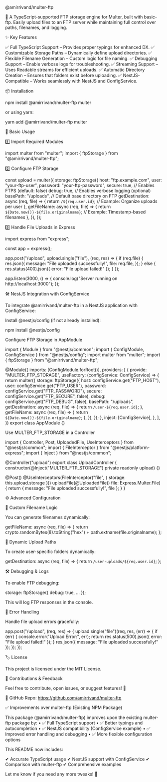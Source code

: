 @amirrivand/multer-ftp

🚀 A TypeScript-supported FTP storage engine for Multer, built with basic-ftp.
Easily upload files to an FTP server while maintaining full control over paths, filenames, and logging.

✨ Key Features

✅ Full TypeScript Support – Provides proper typings for enhanced DX.
✅ Customizable Storage Paths – Dynamically define upload directories.
✅ Flexible Filename Generation – Custom logic for file naming.
✅ Debugging Support – Enable verbose logs for troubleshooting.
✅ Streaming Support – Uses Readable streams for efficient uploads.
✅ Automatic Directory Creation – Ensures that folders exist before uploading.
✅ NestJS-Compatible – Works seamlessly with NestJS and ConfigService.

📦 Installation

npm install @amirrivand/multer-ftp multer

or using yarn:

yarn add @amirrivand/multer-ftp multer

🚀 Basic Usage

1️⃣ Import Required Modules

import multer from "multer";
import { ftpStorage } from "@amirrivand/multer-ftp";

2️⃣ Configure FTP Storage

const upload = multer({
  storage: ftpStorage({
    host: "ftp.example.com",
    user: "your-ftp-user",
    password: "your-ftp-password",
    secure: true, // Enables FTPS (default: false)
    debug: true, // Enables verbose logging (optional)
    basePath: "/uploads", // Default base directory on FTP
    getDestination: async (req, file) => {
      return `/${req.user.id}`; // Example: Organize uploads per user
    },
    getFileName: async (req, file) => {
      return `${Date.now()}-${file.originalname}`; // Example: Timestamp-based filenames
    },
  }),
});

3️⃣ Handle File Uploads in Express

import express from "express";

const app = express();

app.post("/upload", upload.single("file"), (req, res) => {
  if (req.file) {
    res.json({
      message: "File uploaded successfully!",
      file: req.file,
    });
  } else {
    res.status(400).json({ error: "File upload failed!" });
  }
});

app.listen(3000, () => {
  console.log("Server running on http://localhost:3000");
});

🛠 NestJS Integration with ConfigService

To integrate @amirrivand/multer-ftp in a NestJS application with ConfigService:

Install @nestjs/config (if not already installed):

npm install @nestjs/config

Configure FTP Storage in AppModule

import { Module } from "@nestjs/common";
import { ConfigModule, ConfigService } from "@nestjs/config";
import multer from "multer";
import { ftpStorage } from "@amirrivand/multer-ftp";

@Module({
  imports: [ConfigModule.forRoot()],
  providers: [
    {
      provide: "MULTER_FTP_STORAGE",
      useFactory: (configService: ConfigService) => {
        return multer({
          storage: ftpStorage({
            host: configService.get<string>("FTP_HOST"),
            user: configService.get<string>("FTP_USER"),
            password: configService.get<string>("FTP_PASSWORD"),
            secure: configService.get<boolean>("FTP_SECURE", false),
            debug: configService.get<boolean>("FTP_DEBUG", false),
            basePath: "/uploads",
            getDestination: async (req, file) => {
              return `/user-${req.user.id}`;
            },
            getFileName: async (req, file) => {
              return `${Date.now()}-${file.originalname}`;
            },
          }),
        });
      },
      inject: [ConfigService],
    },
  ],
})
export class AppModule {}

Use MULTER_FTP_STORAGE in a Controller

import { Controller, Post, UploadedFile, UseInterceptors } from "@nestjs/common";
import { FileInterceptor } from "@nestjs/platform-express";
import { Inject } from "@nestjs/common";

@Controller("upload")
export class UploadController {
  constructor(@Inject("MULTER_FTP_STORAGE") private readonly upload) {}

  @Post()
  @UseInterceptors(FileInterceptor("file", { storage: this.upload.storage }))
  uploadFile(@UploadedFile() file: Express.Multer.File) {
    return { message: "File uploaded successfully!", file };
  }
}

⚙️ Advanced Configuration

🔹 Custom Filename Logic

You can generate filenames dynamically:

getFileName: async (req, file) => {
  return crypto.randomBytes(8).toString("hex") + path.extname(file.originalname);
};

🔹 Dynamic Upload Paths

To create user-specific folders dynamically:

getDestination: async (req, file) => {
  return `/user-uploads/${req.user.id}`;
};

🛠 Debugging & Logs

To enable FTP debugging:

storage: ftpStorage({
  debug: true,
  ...
});

This will log FTP responses in the console.

📜 Error Handling

Handle file upload errors gracefully:

app.post("/upload", (req, res) => {
  upload.single("file")(req, res, (err) => {
    if (err) {
      console.error("Upload Error:", err);
      return res.status(500).json({ error: "File upload failed!" });
    }
    res.json({ message: "File uploaded successfully!" });
  });
});

🏷 License

This project is licensed under the MIT License.

🙌 Contributions & Feedback

Feel free to contribute, open issues, or suggest features! 🚀

🔗 GitHub Repo: https://github.com/amirrivand/multer-ftp

✅ Improvements over multer-ftp (Existing NPM Package)

This package (@amirrivand/multer-ftp) improves upon the existing multer-ftp package by:
	•	✅ Full TypeScript support
	•	✅ Better typings and autocompletion
	•	✅ NestJS compatibility (ConfigService example)
	•	✅ Improved error handling and debugging
	•	✅ More flexible configuration options

This README now includes:

✔ Accurate TypeScript usage
✔ NestJS support with ConfigService
✔ Comparison with multer-ftp
✔ Comprehensive examples

Let me know if you need any more tweaks! 🚀